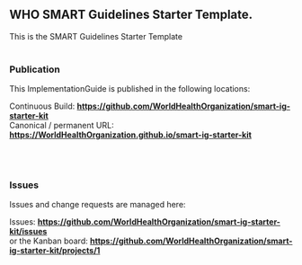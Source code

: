 WHO SMART Guidelines Starter Template.
---
This is the SMART Guidelines Starter Template
<br> </br>
###
### Publication
This ImplementationGuide is published in the following locations:

Continuous Build:  __https://github.com/WorldHealthOrganization/smart-ig-starter-kit__  
Canonical / permanent URL: __https://WorldHealthOrganization.github.io/smart-ig-starter-kit__  

<br> </br>

### Issues
Issues and change requests are managed here:  

Issues:  __https://github.com/WorldHealthOrganization/smart-ig-starter-kit/issues__  
    or the Kanban board: __https://github.com/WorldHealthOrganization/smart-ig-starter-kit/projects/1__

